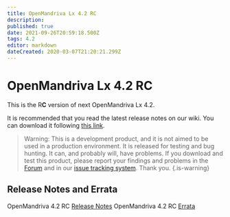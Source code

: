 ```yaml
---
title: OpenMandriva Lx 4.2 RC
description: 
published: true
date: 2021-09-26T20:59:18.500Z
tags: 4.2
editor: markdown
dateCreated: 2020-03-07T21:20:21.299Z
---
```


# OpenMandriva Lx 4.2 RC

This is the R**C** version of next OpenMandriva Lx 4.2.

It is recommended that you read the latest release notes on our wiki.
You can download it following [this link](https://sourceforge.net/projects/openmandriva/files/release/4.2/).

> Warning: This is a development product, and it is not aimed to be used in a production environment. It is released for testing and bug hunting. It can, and probably will, have problems. If you download and test this product, please report your findings and problems in the [Forum](http://forum.openmandriva.org/) and in our [issue tracking system](http://issues.openmandriva.org/).
Thank you.
{.is-warning}


## Release Notes and Errata
OpenMandriva 4.2 RC [Release Notes](/en/releases/omlx42/rc/notes)
OpenMandriva 4.2 RC [Errata](/en/releases/omlx42/rc/errata)
